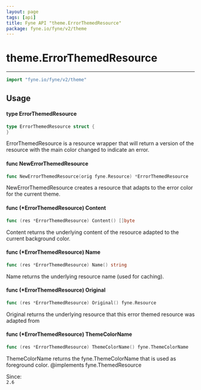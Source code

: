 ```yaml
---
layout: page
tags: [api]
title: Fyne API "theme.ErrorThemedResource"
package: fyne.io/fyne/v2/theme
---
```


# theme.ErrorThemedResource
---
```go
import "fyne.io/fyne/v2/theme"
```

## Usage

#### type ErrorThemedResource

```go
type ErrorThemedResource struct {
}
```

ErrorThemedResource is a resource wrapper that will return a version of the resource with the main color changed to indicate an error.

#### func  NewErrorThemedResource

```go
func NewErrorThemedResource(orig fyne.Resource) *ErrorThemedResource
```
NewErrorThemedResource creates a resource that adapts to the error color for the current theme.

#### func (*ErrorThemedResource) Content

```go
func (res *ErrorThemedResource) Content() []byte
```
Content returns the underlying content of the resource adapted to the current background color.

#### func (*ErrorThemedResource) Name

```go
func (res *ErrorThemedResource) Name() string
```
Name returns the underlying resource name (used for caching).

#### func (*ErrorThemedResource) Original

```go
func (res *ErrorThemedResource) Original() fyne.Resource
```
Original returns the underlying resource that this error themed resource was adapted from

#### func (*ErrorThemedResource) ThemeColorName

```go
func (res *ErrorThemedResource) ThemeColorName() fyne.ThemeColorName
```
ThemeColorName returns the fyne.ThemeColorName that is used as foreground color. @implements fyne.ThemedResource


<div class="since">Since: <code>
2.6</code></div>
